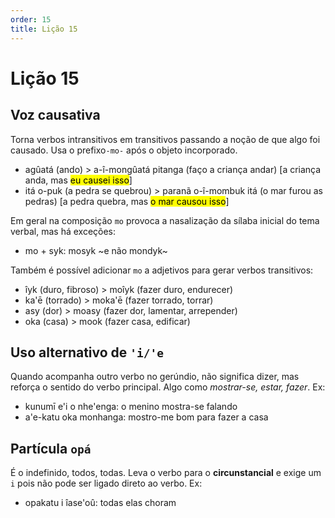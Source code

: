 ```yaml
---
order: 15
title: Lição 15
---
```


# Lição 15

## Voz causativa
Torna verbos intransitivos em transitivos passando a noção de que algo foi causado. Usa o prefixo`-mo-` após o objeto incorporado.
- agûatá (ando) > a-î-mongûatá pitanga (faço a criança andar) [a criança anda, mas <mark>eu causei isso</mark>]
- itá o-puk (a pedra se quebrou) > paranã o-î-mombuk itá (o mar furou as pedras) [a pedra quebra, mas <mark>o mar causou isso</mark>]

Em geral na composição `mo` provoca a nasalização da sílaba inicial do tema verbal, mas há exceções:
- mo + syk: mosyk ~e não mondyk~

Também é possível adicionar `mo` a adjetivos para gerar verbos transitivos:
- îyk (duro, fibroso) > moîyk (fazer duro, endurecer)
- ka'ē (torrado) > moka'ē (fazer torrado, torrar)
- asy (dor) > moasy (fazer dor, lamentar, arrepender)
- oka (casa) > mook (fazer casa, edificar)

## Uso alternativo de `'i/'e`
Quando acompanha outro verbo no gerúndio, não significa dizer, mas reforça o sentido do verbo principal. Algo como _mostrar-se, estar, fazer_. Ex:
- kunumī e'i o nhe'enga: o menino mostra-se falando
- a'e-katu oka monhanga: mostro-me bom para fazer a casa

## Partícula `opá`
É o indefinido, todos, todas. Leva o verbo para o **circunstancial** e exige um `i` pois não pode ser ligado direto ao verbo. Ex:
- opakatu i îase'oû: todas elas choram

